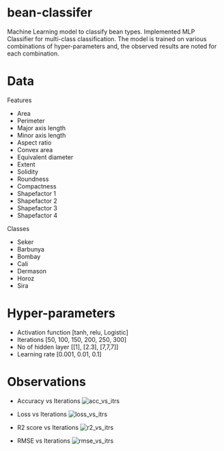 # bean-classifer
Machine Learning model to classify bean types. Implemented MLP Classifier for multi-class classification. The model is trained on various combinations of hyper-parameters and, the observed results are noted for each combination.

# Data

Features
* Area
* Perimeter
* Major axis length
* Minor axis length
* Aspect ratio
* Convex area
* Equivalent diameter
* Extent
* Solidity
* Roundness
* Compactness
* Shapefactor 1
* Shapefactor 2
* Shapefactor 3
* Shapefactor 4

Classes
* Seker
* Barbunya
* Bombay
* Cali
* Dermason
* Horoz
* Sira


# Hyper-parameters
* Activation function [tanh, relu, Logistic]
* Iterations [50, 100, 150, 200, 250, 300]
* No of hidden layer [[1], [2.3], [7,7,7]]
* Learning rate [0.001, 0.01, 0.1]

# Observations

* Accuracy vs Iterations
![acc_vs_itrs](https://user-images.githubusercontent.com/31441215/159585907-4e6a81fa-1dea-43a8-b0a4-934337b6e633.png)

* Loss vs Iterations
![loss_vs_itrs](https://user-images.githubusercontent.com/31441215/159585932-9fb482ec-817d-40cd-a085-42c32b5aab5b.png)

* R2 score vs Iterations
![r2_vs_itrs](https://user-images.githubusercontent.com/31441215/159585939-fdddbff2-f07c-4f18-aa16-503285fc0a60.png)

* RMSE vs Iterations
![rmse_vs_itrs](https://user-images.githubusercontent.com/31441215/159585944-5a43b822-4503-4ab2-ac20-504b2115be40.png)
